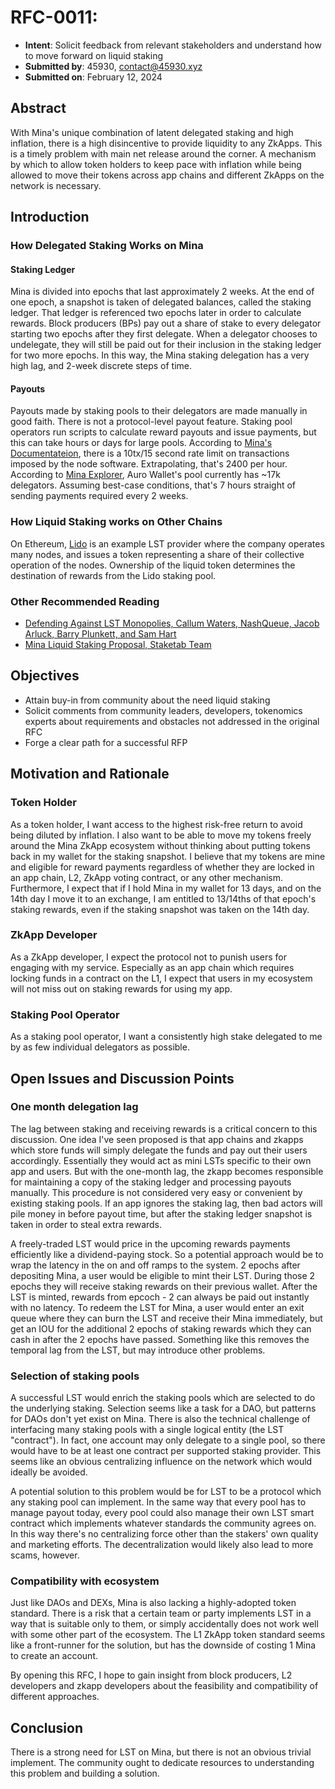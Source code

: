 # RFC-0011: 

- **Intent**: Solicit feedback from relevant stakeholders and understand how to move forward on liquid staking
- **Submitted by**: 45930, contact@45930.xyz
- **Submitted on**: February 12, 2024

## Abstract

With Mina's unique combination of latent delegated staking and high inflation, there is a high disincentive to provide liquidity to any ZkApps.  This is a timely problem with main net release around the corner.  A mechanism by which to allow token holders to keep pace with inflation while being allowed to move their tokens across app chains and different ZkApps on the network is necessary.

## Introduction
### How Delegated Staking Works on Mina
#### Staking Ledger
Mina is divided into epochs that last approximately 2 weeks.  At the end of one epoch, a snapshot is taken of delegated balances, called the staking ledger.  That ledger is referenced two epochs later in order to calculate rewards.  Block producers (BPs) pay out a share of stake to every delegator starting two epochs after they first delegate.  When a delegator chooses to undelegate, they will still be paid out for their inclusion in the staking ledger for two more epochs.  In this way, the Mina staking delegation has a very high lag, and 2-week discrete steps of time.
#### Payouts
Payouts made by staking pools to their delegators are made manually in good faith.  There is not a protocol-level payout feature.  Staking pool operators run scripts to calculate reward payouts and issue payments, but this can take hours or days for large pools.  According to [Mina's Documentateion](https://docs.minaprotocol.com/mina-protocol/sending-a-payment#sending-many-transactions), there is a 10tx/15 second rate limit on transactions imposed by the node software.  Extrapolating, that's 2400 per hour.  According to [Mina Explorer](https://minaexplorer.com/staking), Auro Wallet's pool currently has ~17k delegators.  Assuming best-case conditions, that's 7 hours straight of sending payments required every 2 weeks.
### How Liquid Staking works on Other Chains
On Ethereum, [Lido](https://lido.fi/) is an example LST provider where the company operates many nodes, and issues a token representing a share of their collective operation of the nodes.  Ownership of the liquid token determines the destination of rewards from the Lido staking pool.
### Other Recommended Reading
- [Defending Against LST Monopolies, Callum Waters, NashQueue, Jacob Arluck, Barry Plunkett, and Sam Hart](https://forum.celestia.org/t/defending-against-lst-monopolies/1554)
- [Mina Liquid Staking Proposal, Staketab Team](https://docs.google.com/document/d/1Lf0JMgAArAavUxs7Ef5RUJfMr2ES6qJNcy10ErGmqiQ/edit?usp=sharing)
## Objectives
- Attain buy-in from community about the need liquid staking
- Solicit comments from community leaders, developers, tokenomics experts about requirements and obstacles not addressed in the original RFC
- Forge a clear path for a successful RFP
## Motivation and Rationale

### Token Holder
As a token holder, I want access to the highest risk-free return to avoid being diluted by inflation.  I also want to be able to move my tokens freely around the Mina ZkApp ecosystem without thinking about putting tokens back in my wallet for the staking snapshot.  I believe that my tokens are mine and eligible for reward payments regardless of whether they are locked in an app chain, L2, ZkApp voting contract, or any other mechanism.  Furthermore, I expect that if I hold Mina in my wallet for 13 days, and on the 14th day I move it to an exchange, I am entitled to 13/14ths of that epoch's staking rewards, even if the staking snapshot was taken on the 14th day.
### ZkApp Developer
As a ZkApp developer, I expect the protocol not to punish users for engaging with my service.  Especially as an app chain which requires locking funds in a contract on the L1, I expect that users in my ecosystem will not miss out on staking rewards for using my app.
### Staking Pool Operator
As a staking pool operator, I want a consistently high stake delegated to me by as few individual delegators as possible.
## Open Issues and Discussion Points
### One month delegation lag
The lag between staking and receiving rewards is a critical concern to this discussion.  One idea I've seen proposed is that app chains and zkapps which store funds will simply delegate the funds and pay out their users accordingly.  Essentially they would act as mini LSTs specific to their own app and users.  But with the one-month lag, the zkapp becomes responsible for maintaining a copy of the staking ledger and processing payouts manually.  This procedure is not considered very easy or convenient by existing staking pools.  If an app ignores the staking lag, then bad actors will pile money in before payout time, but after the staking ledger snapshot is taken in order to steal extra rewards.

A freely-traded LST would price in the upcoming rewards payments efficiently like a dividend-paying stock.  So a potential approach would be to wrap the latency in the on and off ramps to the system.  2 epochs after depositing Mina, a user would be eligible to mint their LST.  During those 2 epochs they will receive staking rewards on their previous wallet.  After the LST is minted, rewards from epcoch - 2 can always be paid out instantly with no latency.  To redeem the LST for Mina, a user would enter an exit queue where they can burn the LST and receive their Mina immediately, but get an IOU for the additional 2 epochs of staking rewards which they can cash in after the 2 epochs have passed.  Something like this removes the temporal lag from the LST, but may introduce other problems.
### Selection of staking pools
A successful LST would enrich the staking pools which are selected to do the underlying staking.  Selection seems like a task for a DAO, but patterns for DAOs don't yet exist on Mina.  There is also the technical challenge of interfacing many staking pools with a single logical entity (the LST "contract").  In fact, one account may only delegate to a single pool, so there would have to be at least one contract per supported staking provider.  This seems like an obvious centralizing influence on the network which would ideally be avoided.

A potential solution to this problem would be for LST to be a protocol which any staking pool can implement.  In the same way that every pool has to manage payout today, every pool could also manage their own LST smart contract which implements whatever standards the community agrees on.  In this way there's no centralizing force other than the stakers' own quality and marketing efforts.  The decentralization would likely also lead to more scams, however.
### Compatibility with ecosystem
Just like DAOs and DEXs, Mina is also lacking a highly-adopted token standard.  There is a risk that a certain team or party implements LST in a way that is suitable only to them, or simply accidentally does not work well with some other part of the ecosystem.  The L1 ZkApp token standard seems like a front-runner for the solution, but has the downside of costing 1 Mina to create an account.

By opening this RFC, I hope to gain insight from block producers, L2 developers and zkapp developers about the feasibility and compatibility of different approaches.
## Conclusion
There is a strong need for LST on Mina, but there is not an obvious trivial implement.  The community ought to dedicate resources to understanding this problem and building a solution.
